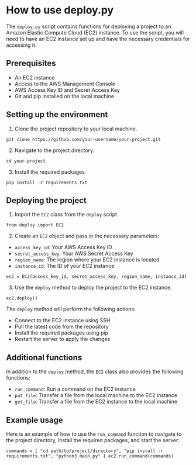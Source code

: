 
# How to use deploy.py

The `deploy.py` script contains functions for deploying a project to an Amazon Elastic Compute Cloud (EC2) instance. To use the script, you will need to have an EC2 instance set up and have the necessary credentials for accessing it.

## Prerequisites

-   An EC2 instance
-   Access to the AWS Management Console
-   AWS Access Key ID and Secret Access Key
-   Git and pip installed on the local machine

## Setting up the environment

1.  Clone the project repository to your local machine.

`git clone https://github.com/your-username/your-project.git` 

2.  Navigate to the project directory.

`cd your-project` 

3.  Install the required packages.

`pip install -r requirements.txt` 

## Deploying the project

1.  Import the `EC2` class from the `deploy` script.

`from deploy import EC2` 

2.  Create an `EC2` object and pass in the necessary parameters:

-   `access_key_id`: Your AWS Access Key ID
-   `secret_access_key`: Your AWS Secret Access Key
-   `region_name`: The region where your EC2 instance is located
-   `instance_id`: The ID of your EC2 instance

`ec2 = EC2(access_key_id, secret_access_key, region_name, instance_id)` 

3.  Use the `deploy` method to deploy the project to the EC2 instance.

`ec2.deploy()` 

The `deploy` method will perform the following actions:

-   Connect to the EC2 instance using SSH
-   Pull the latest code from the repository
-   Install the required packages using pip
-   Restart the server to apply the changes

## Additional functions

In addition to the `deploy` method, the `EC2` class also provides the following functions:

-   `run_command`: Run a command on the EC2 instance
-   `put_file`: Transfer a file from the local machine to the EC2 instance
-   `get_file`: Transfer a file from the EC2 instance to the local machine

## Example usage

Here is an example of how to use the `run_command` function to navigate to the project directory, install the required packages, and start the server:

`commands = [
    "cd path/to/project/directory",
    "pip install -r requirements.txt",
    "python3 main.py"
]
ec2.run_command(commands)`
